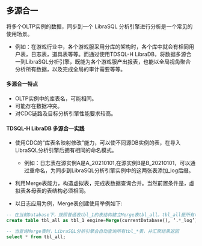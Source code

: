## 多源合一

将多个OLTP实例的数据，同步到一个 LibraSQL 分析引擎进行分析是一个常见的使用场景。

- 例如：在游戏行业中，各个游戏服采用分库的架构时，各个库中就会有相同用户表，日志表，道具表等等。而通过使用TDSQL-H LibraDB，将数据多源合一到LibraSQL分析引擎，既能为各个游戏服产出报表，也能以全局视角聚合分析所有数据，以及完成全局的审计需要等等。

#### 多源合一特点

- OLTP实例中的库表名，可能相同。
- 可能存在数据冲突。
- 对CDC链路及目标分析引擎性能要求较高。

#### TDSQL-H LibraDB 多源合一实践

- 使用CDC的“库表名映射修改”能力，可以使不同源DB实例的表，在导入LibraSQL分析引擎后拥有相同的命名模式。

  - 例如：日志表在源实例A是A_20210101,在源实例B是B_20210101，可以通过重命名，为同步到LibraSQL分析引擎实例中的这两张表添加_log后缀。

- 利用Merge表能力，构造虚拟表，完成表数据查询合并。当然前置条件是，虚拟表各母表的表结构必须相同。

- 以日志应用为例，Merge表创建使用举例如下:

```sql
-- 在当前Database下，按照普通表tbl_1的表结构建立Merge表tbl_all。tbl_all是所有命名符合正则.*_log的表的全局只读视图。
create table tbl_all as tbl_1 engine=Merge(currentDatabase(), ‘.*_log’);

-- 当查询Merge表时，LibraSQL分析引擎会自动查询所有tbl_*表，并汇聚结果返回
select * from tbl_all;
```

